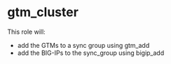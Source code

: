gtm_cluster
=============

This role will: 
- add the GTMs to a sync group using gtm_add
- add the BIG-IPs to the sync_group using bigip_add
